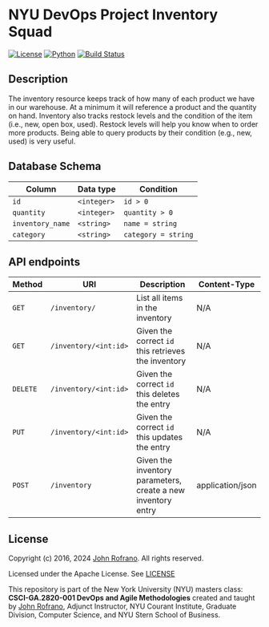 # NYU DevOps Project Inventory Squad

[![License](https://img.shields.io/badge/License-Apache_2.0-blue.svg)](https://opensource.org/licenses/Apache-2.0)
[![Python](https://img.shields.io/badge/Language-Python-blue.svg)](https://python.org/)
[![Build Status](https://github.com/CSCI-GA-2820-SP24-003/inventory/actions/workflows/tdd.yml/badge.svg)](https://github.com/CSCI-GA-2820-SP24-003/inventory/actions)

## Description

The inventory resource keeps track of how many of each product we have in our warehouse. At a minimum it will reference a product and the quantity on hand. Inventory also tracks restock levels and the condition of the item (i.e., new, open box, used). Restock levels will help you know when to order more products. Being able to query products by their condition (e.g., new, used) is very useful.

## Database Schema
| Column | Data type | Condition |
| --- | --- | --- |
| `id` | `<integer>` | `id > 0` |
| `quantity` | `<integer>` | `quantity > 0` |
| `inventory_name` | `<string>` | `name = string` |
| `category` | `<string>` | `category = string` |

## API endpoints

| Method | URI | Description | Content-Type |
| --- | --- | ------ | --- |
| `GET` | `/inventory/` | List all items in the inventory | N/A |
| `GET` | `/inventory/<int:id>` | Given the correct `id` this retrieves the inventory | N/A |
| `DELETE` | `/inventory/<int:id>` | Given the correct `id` this deletes the entry | N/A |
| `PUT` | `/inventory/<int:id>` | Given the correct `id` this updates the entry | N/A |
| `POST` | `/inventory` | Given the inventory parameters, create a new inventory entry | application/json |

## License

Copyright (c) 2016, 2024 [John Rofrano](https://www.linkedin.com/in/JohnRofrano/). All rights reserved.

Licensed under the Apache License. See [LICENSE](LICENSE)

This repository is part of the New York University (NYU) masters class: **CSCI-GA.2820-001 DevOps and Agile Methodologies** created and taught by [John Rofrano](https://cs.nyu.edu/~rofrano/), Adjunct Instructor, NYU Courant Institute, Graduate Division, Computer Science, and NYU Stern School of Business.

